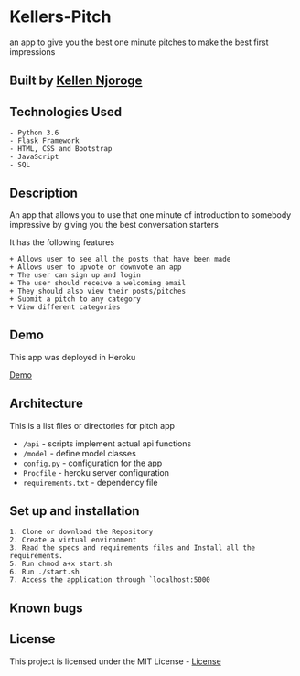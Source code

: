 # Kellers-Pitch
an app to give you the best one minute pitches to make the best first impressions

## Built by [Kellen Njoroge](https://github.com/KellenNjoroge)

## Technologies Used

    - Python 3.6
    - Flask Framework
    - HTML, CSS and Bootstrap
    - JavaScript
    - SQL

## Description
An app that allows you to use that one minute of introduction to somebody impressive by giving you the best conversation starters

It has the following features

    + Allows user to see all the posts that have been made
    + Allows user to upvote or downvote an app
    + The user can sign up and login
    + The user should receive a welcoming email
    + They should also view their posts/pitches
    + Submit a pitch to any category
    + View different categories


## Demo
This app was deployed in Heroku

[Demo](https://kellerspitch.herokuapp.com/)

## Architecture
This is a list files or directories for pitch app

+ `/api` - scripts implement actual api functions
+ `/model` - define  model classes
+ `config.py` - configuration for the app
+ `Procfile` - heroku server configuration
+ `requirements.txt` - dependency file

## Set up and installation

    1. Clone or download the Repository
    2. Create a virtual environment
    3. Read the specs and requirements files and Install all the requirements.
    5. Run chmod a+x start.sh
    6. Run ./start.sh
    7. Access the application through `localhost:5000

## Known bugs



## License

This project is licensed under the MIT License - [License](LICENSE)
